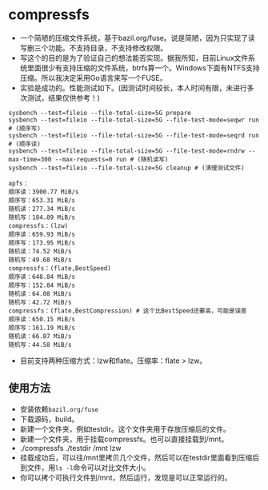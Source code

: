 # compressfs

- 一个简陋的压缩文件系统，基于bazil.org/fuse。说是简陋，因为只实现了读写删三个功能。不支持目录，不支持修改权限。
- 写这个的目的是为了验证自己的想法能否实现。据我所知，目前Linux文件系统里面很少有支持压缩的文件系统，btrfs算一个。Windows下面有NTFS支持压缩。所以我决定采用Go语言来写一个FUSE。
- 实验是成功的。性能测试如下。(因测试时间较长，本人时间有限，未进行多次测试，结果仅供参考！)

```shell
sysbench --test=fileio --file-total-size=5G prepare
sysbench --test=fileio --file-total-size=5G --file-test-mode=seqwr run # (顺序写)
sysbench --test=fileio --file-total-size=5G --file-test-mode=seqrd run # (顺序读)
sysbench --test=fileio --file-total-size=5G --file-test-mode=rndrw --max-time=300 --max-requests=0 run # (随机读写)
sysbench --test=fileio --file-total-size=5G cleanup # (清理测试文件)

apfs：
顺序读：3900.77 MiB/s
顺序写：653.31 MiB/s
随机读：277.34 MiB/s
随机写：184.89 MiB/s
compressfs：(lzw)
顺序读：659.93 MiB/s
顺序写：173.95 MiB/s
随机读：74.52 MiB/s
随机写：49.68 MiB/s
compressfs：(flate,BestSpeed)
顺序读：648.84 MiB/s
顺序写：152.84 MiB/s
随机读：64.08 MiB/s
随机写：42.72 MiB/s
compressfs：(flate,BestCompression) # 这个比BestSpeed还要高，可能是误差
顺序读：650.15 MiB/s
顺序写：161.19 MiB/s
随机读：66.87 MiB/s
随机写：44.58 MiB/s
```

- 目前支持两种压缩方式：lzw和flate。压缩率：flate > lzw。

## 使用方法

- 安装依赖`bazil.org/fuse`
- 下载源码，build。
- 新建一个文件夹，例如testdir。这个文件夹用于存放压缩后的文件。
- 新建一个文件夹，用于挂载compressfs。也可以直接挂载到/mnt。
- ./compressfs ./testdir /mnt lzw
- 挂载成功后，可以往/mnt里拷贝几个文件，然后可以在testdir里面看到压缩后到文件，用`ls -l`命令可以对比文件大小。
- 你可以拷个可执行文件到/mnt，然后运行，发现是可以正常运行的。
